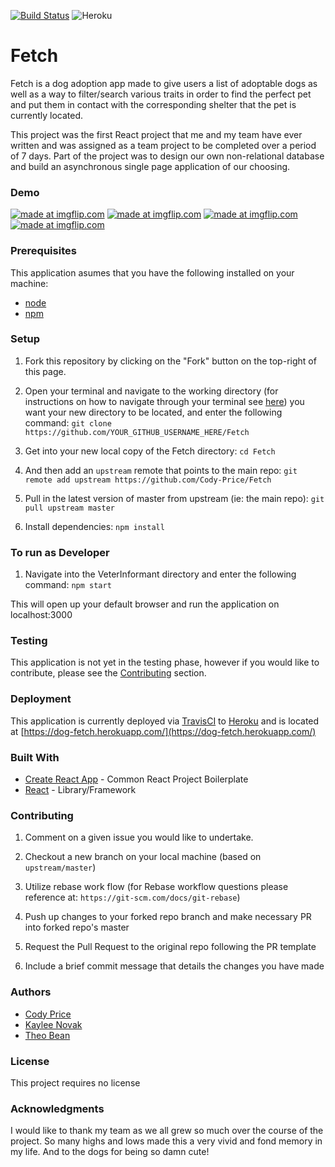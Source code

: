 [![Build Status](https://travis-ci.org/Cody-Price/Fetch.svg?branch=master)](https://travis-ci.org/Cody-Price/Fetch)
![Heroku](https://heroku-badge.herokuapp.com/?app=heroku-badge)

# Fetch

Fetch is a dog adoption app made to give users a list of adoptable dogs as well as a way to filter/search various traits in order to find the perfect pet and put them in contact with the corresponding shelter that the pet is currently located.

This project was the first React project that me and my team have ever written and was assigned as a team project to be completed over a period of 7 days. Part of the project was to design our own non-relational database and build an asynchronous single page application of our choosing.

### Demo

<a href="https://imgflip.com/gif/2ytnnl"><img src="https://i.imgflip.com/2ytnnl.gif" title="made at imgflip.com"/></a>
<a href="https://imgflip.com/gif/2yto2a"><img src="https://i.imgflip.com/2yto2a.gif" title="made at imgflip.com"/></a>
<a href="https://imgflip.com/gif/2ytodk"><img src="https://i.imgflip.com/2ytodk.gif" title="made at imgflip.com"/></a>
<a href="https://imgflip.com/gif/2ytoke"><img src="https://i.imgflip.com/2ytoke.gif" title="made at imgflip.com"/></a>

### Prerequisites

This application asumes that you have the following installed on your machine:

- [node](https://www.npmjs.com/get-npm)
- [npm](https://www.npmjs.com/get-npm)

### Setup

1. Fork this repository by clicking on the "Fork" button on the top-right of this page.

2. Open your terminal and navigate to the working directory (for instructions on how to navigate through your terminal see [here](https://ccrma.stanford.edu/guides/planetccrma/terminal.html)) you want your new directory to be located, and enter the following command:
`git clone https://github.com/YOUR_GITHUB_USERNAME_HERE/Fetch`

3. Get into your new local copy of the Fetch directory:
`cd Fetch`

4. And then add an `upstream` remote that points to the main repo:
`git remote add upstream https://github.com/Cody-Price/Fetch`

5. Pull in the latest version of master from upstream (ie: the main repo):
`git pull upstream master`

7. Install dependencies:
`npm install`

### To run as Developer

1. Navigate into the VeterInformant directory and enter the following command:
`npm start`

This will open up your default browser and run the application on localhost:3000

### Testing

This application is not yet in the testing phase, however if you would like to contribute, please see the <a href="#contributing">Contributing</a> section.

### Deployment

This application is currently deployed via [TravisCI](https://travis-ci.org/) to [Heroku](https://www.heroku.com/) and is located at [https://dog-fetch.herokuapp.com/](https://dog-fetch.herokuapp.com/)

### Built With

- [Create React App](https://github.com/facebook/create-react-app) - Common React Project Boilerplate
- [React](https://reactjs.org/) - Library/Framework

<p id="contributing"></p>

### Contributing

1. Comment on a given issue you would like to undertake.

2. Checkout a new branch on your local machine (based on `upstream/master`)

3. Utilize rebase work flow (for Rebase workflow questions please reference at: `https://git-scm.com/docs/git-rebase`)

4. Push up changes to your forked repo branch and make necessary PR into forked repo's master

5. Request the Pull Request to the original repo following the PR template

6. Include a brief commit message that details the changes you have made

### Authors

- [Cody Price](https://github.com/cody-price)
- [Kaylee Novak](https://github.com/kayleenovak)
- [Theo Bean](https://github.com/b3an5)

### License

This project requires no license

### Acknowledgments

I would like to thank my team as we all grew so much over the course of the project. So many highs and lows made this a very vivid and fond memory in my life. And to the dogs for being so damn cute!
